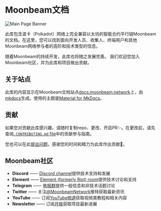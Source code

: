 # Moonbeam文档

![Main Page Banner](/images/readme-contributing/readme-banner.png)

此库包含波卡（Polkadot）网络上完全兼容以太坊的智能合约平行链Moonbeam的文档。在这里，您可以找到面向开发人员、收集人、终端用户和其他Moonbeam网络参与者的高阶和技术类型的信息。

随着Moonbeam的持续开发，此库也将随之发展完善。 我们欢迎您加入Moonbeam社区，并为此库和项目做出贡献。

## 关于站点

此库的内容显示在Moonbeam文档站点[docs.moonbeam.network](https://docs.moonbeam.network)上，由[mkdocs](https://www.mkdocs.org/)生成。使用的主题是[Material for MkDocs](https://squidfunk.github.io/mkdocs-material/)。

## 贡献

如果您对贡献此库感兴趣，请随时复制repo、更改、开启PR✨。在更改前，请先查阅[`.CONTRIBUTING.md` file](https://github.com/moonbeam-foundation/moonbeam-docs-cn/blob/master/.CONTRIBUTING.md)中的贡献参与指南。

您也可以在此[提出问题](https://github.com/moonbeam-foundation/moonbeam-docs-cn/issues/new)。感谢您的时间和精力为此库作出贡献💜。

## Moonbeam社区

- **Discord** —— [Discord channel](https://discord.gg/PfpUATX)提供技术支持和发展
- **Element** —— [Element (formerly Riot) room](https://app.element.io/#/room/#moonbeam:matrix.org)提供技术讨论和支持
- **Telegram** —— [电报群](https://t.me/Moonbeam_Official)提供一般信息和非技术话题讨论
- **Twitter** —— 关注[@MoonbeamNetwork](https://twitter.com/MoonbeamNetwork)推特获取最新资讯
- **YouTube** —— 订阅[YouTube频道](https://www.youtube.com/c/MoonbeamNetwork)获取视频类教程和相关内容
- **Newsletter** —— 订阅[月报](https://moonbeam.network/newsletter/)获取项目最新进展
